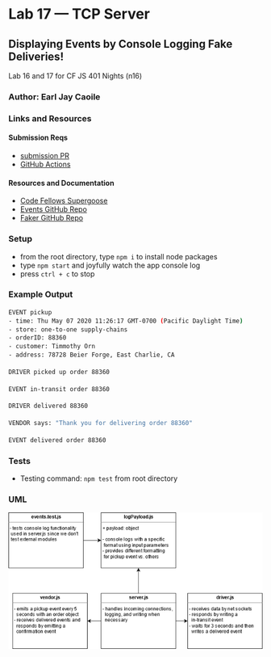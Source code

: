 # Lab 17 — TCP Server

## Displaying Events by Console Logging Fake Deliveries!

Lab 16 and 17 for CF JS 401 Nights (n16)

### Author: Earl Jay Caoile

### Links and Resources

#### Submission Reqs

- [submission PR](https://github.com/earljay-caoile-401-advanced-javascript/caps-system/pull/2)
- [GitHub Actions](https://github.com/earljay-caoile-401-advanced-javascript/caps-system/actions)

#### Resources and Documentation

- [Code Fellows Supergoose](https://www.npmjs.com/package/@code-fellows/supergoose)
- [Events GitHub Repo](https://github.com/Gozala/events#readme)
- [Faker GitHub Repo](https://github.com/Marak/Faker.js#readme)

### Setup

- from the root directory, type `npm i` to install node packages
- type `npm start` and joyfully watch the app console log
- press `ctrl + c` to stop

### Example Output

```bash
EVENT pickup
- time: Thu May 07 2020 11:26:17 GMT-0700 (Pacific Daylight Time)
- store: one-to-one supply-chains
- orderID: 88360
- customer: Timmothy Orn
- address: 78728 Beier Forge, East Charlie, CA

DRIVER picked up order 88360

EVENT in-transit order 88360

DRIVER delivered 88360

VENDOR says: "Thank you for delivering order 88360"

EVENT delivered order 88360
```

### Tests

- Testing command: `npm test` from root directory

### UML

![UML Image](lab-17-uml.png "uml diagram")
